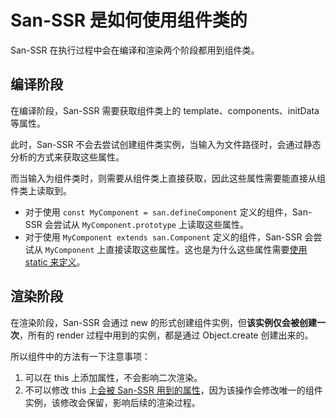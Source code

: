 # San-SSR 是如何使用组件类的

San-SSR 在执行过程中会在编译和渲染两个阶段都用到组件类。

## 编译阶段

在编译阶段，San-SSR 需要获取组件类上的 template、components、initData 等属性。

此时，San-SSR 不会去尝试创建组件类实例，当输入为文件路径时，会通过静态分析的方式来获取这些属性。

而当输入为组件类时，则需要从组件类上直接获取，因此这些属性需要能直接从组件类上读取到。

- 对于使用 `const MyComponent = san.defineComponent` 定义的组件，San-SSR 会尝试从 `MyComponent.prototype` 上读取这些属性。
- 对于使用 `MyComponent extends san.Component` 定义的组件，San-SSR 会尝试从 `MyComponent` 上直接读取这些属性。这也是为什么这些属性需要[使用 static 来定义](/pages/Documentation/ways-to-write-components.html)。


## 渲染阶段

在渲染阶段，San-SSR 会通过 new 的形式创建组件实例，但**该实例仅会被创建一次**，所有的 render 过程中用到的实例，都是通过 Object.create 创建出来的。

所以组件中的方法有一下注意事项：

1. 可以在 this 上添加属性，不会影响二次渲染。
2. 不可以修改 this 上[会被 San-SSR 用到的属性](/pages/Documentation/lifecycle.html#属性)，因为该操作会修改唯一的组件实例，该修改会保留，影响后续的渲染过程。